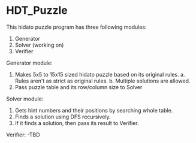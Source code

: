 # HDT_Puzzle

This hidato puzzle program has three following modules:
1. Generator
2. Solver (working on)
3. Verifier


Generator module:
1. Makes 5x5 to 15x15 sized hidato puzzle based on its original rules.
  a. Rules aren't as strict as original rules.
  b. Multiple solutions are allowed.
2. Pass puzzle table and its row/column size to Solver

Solver module:
1. Gets hint numbers and their positions by searching whole table.
2. Finds a solution using DFS recursively.
3. If it finds a solution, then pass its result to Verifier.

Verifier:
-TBD
